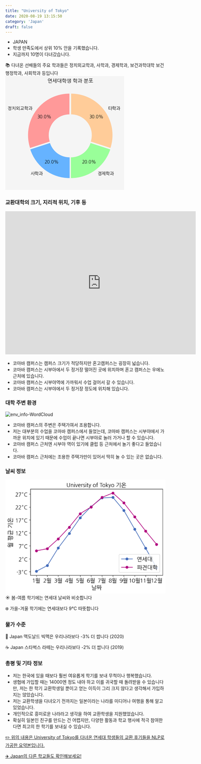 ```yaml
---
title: "University of Tokyo"
date: 2020-08-19 13:15:50
category: 'Japan'
draft: false
---
```



* JAPAN
* 학생 만족도에서 상위 10% 안을 기록했습니다.
* 지금까지 10명이 다녀갔습니다. 

📚 다녀온 선배들의 주요 학과들은 정치외교학과, 사학과, 경제학과, 보건과학대학 보건행정학과, 사회학과 등입니다
![department-info](../plots/JP000033.png)
### 교환대학의 크기, 지리적 위치, 기후 등
<iframe
width="600"
height="450"
frameborder="0" style="border:0"
src="https://www.google.com/maps/embed/v1/place?key=AIzaSyC9e1AME-pVmWC4hBpFdu5S4dKzyepa3HQ&q=University+of+Tokyo&center=35.71267750000001,139.761989&zoom=14" allowfullscreen>
</iframe>

* 코마바 캠퍼스는 캠퍼스 크기가 적당하지만 혼고캠퍼스는 굉장히 넓습니다.
* 코마바 캠퍼스는 시부아에서 두 정거장 떨어진 곳에 위치하며 혼고 캠퍼스는 우에노 근처에 있습니다.
* 코마바 캠퍼스는 시부야역에 가까워서 수업 걸어서 갈 수 있습니다.
* 코마바 캠퍼스는 시부야에서 두 정거장 정도에 위치해 있습니다.


### 대학 주변 환경

![env_info-WordCloud](../univ_wordclouds_okt/env_info/JP000033_env_info_okt.png)

* 코마바 캠퍼스의 주변은 주택가여서 조용합니다.
* 저는 대부분의 수업을 코마바 캠퍼스에서 들었는데, 코마바 캠퍼스는 시부야에서 가까운 위치에 있기 때문에 수업이 끝나면 시부야로 놀러 가거나 할 수 있습니다.
* 코마바 캠퍼스 근처엔 시부야 역이 있기에 클럽 등 근처에서 놀기 좋다고 들었습니다.
* 코마바 캠퍼스 근처에는 조용한 주택가만이 있어서 딱히 놀 수 있는 곳은 없습니다.


### 날씨 정보 
 ![temparature_JP000033](../plots/weather/JP000033.png)
☀️ 봄-여름 학기에는 연세대 날씨와 비슷합니다

❄️ 가을-겨울 학기에는 연세대보다 9°C 따뜻합니다
### 물가 수준 
🍔 Japan 맥도날드 빅맥은 우리나라보다 -3% 더 쌉니다 (2020)

☕️ Japan 스타벅스 라떼는 우리나라보다 -2% 더 쌉니다 (2019)

### 총평 및 기타 정보
* 저는 한국에 있을 때보다 훨씬 여유롭게 학기를 보내 무척이나 행복했습니다.
* 생협에 가입할 때는 14000엔 정도 내야 하고 이를 귀국할 때 돌려받을 수 있습니다만, 저는 한 학기 교환학생일 뿐이고 얻는 이득이 그리 크지 않다고 생각해서 가입하지는 않았습니다.
* 저는 교환학생을 다녀오기 전까지는 일본이라는 나라를 미디어나 여행을 통해 알고 있었습니다.
* 개인적으로 흥미로운 나라라고 생각을 하여 교환학생을 지원했었습니다.
* 확실히 일본인 친구를 만드는 건 어렵지만, 다양한 활동과 학교 행사에 적극 참여한다면 최고의 한 학기를 보내실 수 있습니다.


[✏️ 위의 내용은 University of Tokyo를 다녀온 연세대 학생들의 교환 후기들을 NLP로 가공한 요약본입니다.](http://oia.yonsei.ac.kr/partner/expReport.asp?ucode=JP000033&bgbn=A)

[✈️ Japan의 다른 학교들도 확인해보세요!](https://yonsei-exchange.netlify.app/?category=Japan)
